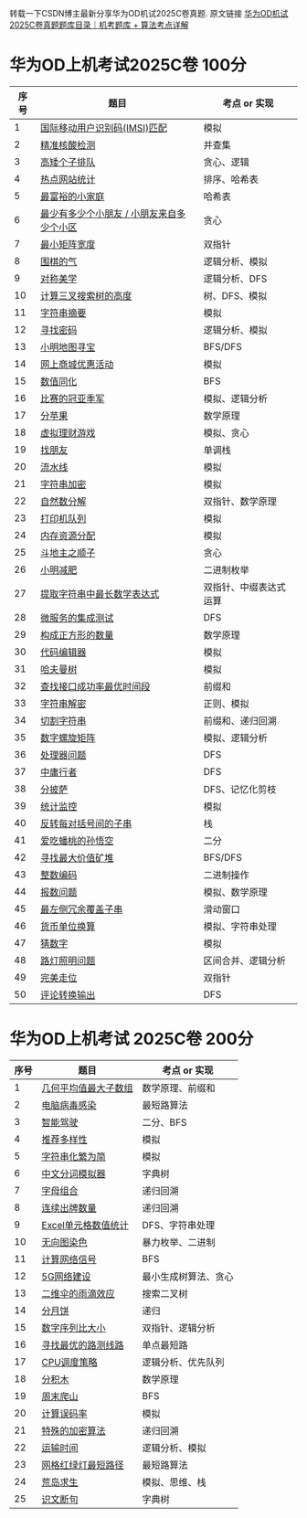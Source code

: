 转载一下CSDN博主最新分享华为OD机试2025C卷真题. 原文链接 [ 华为OD机试2025C卷真题题库目录｜机考题库 + 算法考点详解](https://blog.csdn.net/qq_45776114/article/details/145076776)

# 华为OD上机考试2025C卷 100分
| 序号 |题目  | 考点 or 实现 |
|--|--|--|
|  1| [国际移动用户识别码(IMSI)匹配](https://blog.csdn.net/qq_45776114/article/details/149432081) |模拟|
|  2| [精准核酸检测](https://blog.csdn.net/qq_45776114/article/details/149432520) |并查集|
| 3| [高矮个子排队](https://blog.csdn.net/qq_45776114/article/details/149469924) |贪心、逻辑|
|4| [ 热点网站统计](https://blog.csdn.net/qq_45776114/article/details/149471479) |排序、哈希表|
|5| [ 最富裕的小家庭](https://blog.csdn.net/qq_45776114/article/details/149489160) |哈希表|
|6| [ 最少有多少个小朋友 / 小朋友来自多少个小区](https://blog.csdn.net/qq_45776114/article/details/149489295) |贪心|
|7| [ 最小矩阵宽度](https://blog.csdn.net/qq_45776114/article/details/149489387) |双指针|
|8| [围棋的气](https://blog.csdn.net/qq_45776114/article/details/149492650) |逻辑分析、模拟|
|9| [对称美学](https://blog.csdn.net/qq_45776114/article/details/149492974) |逻辑分析、DFS|
|10| [计算三叉搜索树的高度](https://blog.csdn.net/qq_45776114/article/details/149547698) |树、DFS、模拟|
|11| [字符串摘要](https://blog.csdn.net/qq_45776114/article/details/149641110) |模拟|
|12| [寻找密码](https://blog.csdn.net/qq_45776114/article/details/149641194) |逻辑分析、模拟|
|13| [小明地图寻宝 ](https://blog.csdn.net/qq_45776114/article/details/149677299) |BFS/DFS|
|14| [网上商城优惠活动 ](https://blog.csdn.net/qq_45776114/article/details/149727740) |模拟|
|15| [数值同化 ](https://blog.csdn.net/qq_45776114/article/details/149727856) |BFS|
|16| [比赛的冠亚季军 ](https://blog.csdn.net/qq_45776114/article/details/149765789) |模拟、逻辑分析|
|17| [分苹果 ](https://blog.csdn.net/qq_45776114/article/details/149796390) |数学原理|
|18| [虚拟理财游戏 ](https://blog.csdn.net/qq_45776114/article/details/149797273) |模拟、贪心|
|19| [找朋友 ](https://blog.csdn.net/qq_45776114/article/details/149582582) |单调栈|
|20| [流水线 ](https://blog.csdn.net/qq_45776114/article/details/149835068) |模拟|
|21| [字符串加密](https://blog.csdn.net/qq_45776114/article/details/149832351) |模拟|
|22| [自然数分解](https://blog.csdn.net/qq_45776114/article/details/149840249) |双指针、数学原理|
|23| [打印机队列](https://blog.csdn.net/qq_45776114/article/details/149841085) |模拟|
|24| [内存资源分配](https://blog.csdn.net/qq_45776114/article/details/149857640) |模拟|
|25| [斗地主之顺子](https://blog.csdn.net/qq_45776114/article/details/149881189) |贪心|
|26| [小明减肥 ](https://blog.csdn.net/qq_45776114/article/details/149880636) |二进制枚举|
|27| [提取字符串中最长数学表达式 ](https://blog.csdn.net/qq_45776114/article/details/149891059) |双指针、中缀表达式运算|
|28| [微服务的集成测试 ](https://blog.csdn.net/qq_45776114/article/details/149915752) |DFS|
|29| [构成正方形的数量 ](https://blog.csdn.net/qq_45776114/article/details/145847428) |数学原理|
|30| [代码编辑器 ](https://blog.csdn.net/qq_45776114/article/details/148069654) |模拟|
|31| [哈夫曼树 ](https://blog.csdn.net/qq_45776114/article/details/148151509) |模拟|
|32| [查找接口成功率最优时间段 ](https://blog.csdn.net/qq_45776114/article/details/149934767) |前缀和|
|33| [字符串解密 ](https://blog.csdn.net/qq_45776114/article/details/149939203) |正则、模拟|
|34| [切割字符串 ](https://blog.csdn.net/qq_45776114/article/details/149943398) |前缀和、递归回溯|
|35| [数字螺旋矩阵](https://blog.csdn.net/qq_45776114/article/details/149972158) |模拟、逻辑分析|
|36| [处理器问题](https://blog.csdn.net/qq_45776114/article/details/150010245) |DFS|
|37| [中庸行者](https://blog.csdn.net/qq_45776114/article/details/150060126) |DFS|
|38| [分披萨](https://blog.csdn.net/qq_45776114/article/details/150110013) |DFS、记忆化剪枝|
|39| [统计监控](https://blog.csdn.net/qq_45776114/article/details/150106788) |模拟|
|40| [反转每对括号间的子串](https://blog.csdn.net/qq_45776114/article/details/150145153) |栈|
|41| [爱吃蟠桃的孙悟空](https://blog.csdn.net/qq_45776114/article/details/150210752) |二分|
|42| [寻找最大价值矿堆](https://blog.csdn.net/qq_45776114/article/details/150211205) |BFS/DFS|
|43| [整数编码](https://blog.csdn.net/qq_45776114/article/details/150213068) |二进制操作|
|44| [报数问题](https://blog.csdn.net/qq_45776114/article/details/149582687) |模拟、数学原理|
|45| [最左侧冗余覆盖子串](https://blog.csdn.net/qq_45776114/article/details/150250339) |滑动窗口|
|46| [货币单位换算](https://blog.csdn.net/qq_45776114/article/details/150267074) |模拟、字符串处理|
|47| [猜数字](https://blog.csdn.net/qq_45776114/article/details/150268430) |模拟|
|48| [路灯照明问题](https://blog.csdn.net/qq_45776114/article/details/150343384) |区间合并、逻辑分析|
|49| [完美走位](https://blog.csdn.net/qq_45776114/article/details/150343815) |双指针|
|50| [评论转换输出](https://blog.csdn.net/qq_45776114/article/details/150345792) |DFS|
# 华为OD上机考试 2025C卷 200分
| 序号 |题目  | 考点 or 实现 |
|--|--|--|
|  1| [几何平均值最大子数组](https://blog.csdn.net/qq_45776114/article/details/149471563) |数学原理、前缀和|
|  2| [电脑病毒感染](https://blog.csdn.net/qq_45776114/article/details/149489432) |最短路算法|
|  3| [智能驾驶](https://blog.csdn.net/qq_45776114/article/details/149489499) |二分、BFS|
|  4| [推荐多样性](https://blog.csdn.net/qq_45776114/article/details/149504076) |模拟|
|  5| [字符串化繁为简](https://blog.csdn.net/qq_45776114/article/details/149641296) |模拟|
|  6| [中文分词模拟器](https://blog.csdn.net/qq_45776114/article/details/149656646) |字典树|
|  7| [字母组合](https://blog.csdn.net/qq_45776114/article/details/149669422) |递归回溯|
|  8| [连续出牌数量](https://blog.csdn.net/qq_45776114/article/details/149669545) |递归回溯|
|  9| [Excel单元格数值统计](https://blog.csdn.net/qq_45776114/article/details/149697564) |DFS、字符串处理|
|  10| [无向图染色](https://blog.csdn.net/qq_45776114/article/details/149727779) |暴力枚举、二进制|
|  11| [计算网络信号](https://blog.csdn.net/qq_45776114/article/details/149765835) |BFS|
|  12| [5G网络建设](https://blog.csdn.net/qq_45776114/article/details/149801082) |最小生成树算法、贪心|
|  13| [二维伞的雨滴效应](https://blog.csdn.net/qq_45776114/article/details/149840929) |搜索二叉树|
|  14| [分月饼](https://blog.csdn.net/qq_45776114/article/details/149853875) |递归|
|  15| [数字序列比大小](https://blog.csdn.net/qq_45776114/article/details/149877452) |双指针、逻辑分析|
|  16| [寻找最优的路测线路](https://blog.csdn.net/qq_45776114/article/details/149881277) |单点最短路|
|  17| [CPU调度策略](https://blog.csdn.net/qq_45776114/article/details/149891139) |逻辑分析、优先队列|
|  18| [分积木](https://blog.csdn.net/qq_45776114/article/details/149915128) |数学原理|
|  19| [周末爬山](https://blog.csdn.net/qq_45776114/article/details/149968941) |BFS|
|  20| [计算误码率](https://blog.csdn.net/qq_45776114/article/details/149966733) |模拟|
|  21| [特殊的加密算法](https://blog.csdn.net/qq_45776114/article/details/150007713) |递归回溯|
|  22| [运输时间](https://blog.csdn.net/qq_45776114/article/details/150012337) |逻辑分析、模拟|
|  23| [网格红绿灯最短路径](https://blog.csdn.net/qq_45776114/article/details/150045770) |最短路算法|
| 24| [荒岛求生](https://blog.csdn.net/qq_45776114/article/details/147925396) |模拟、思维、栈|
| 25| [识文断句](https://blog.csdn.net/qq_45776114/article/details/150277326) |字典树|
